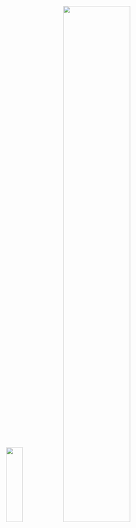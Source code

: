 <div>
    <img style="zoom:100%" src=https://github-readme-stats.vercel.app/api/top-langs/?username=qitas&show_icons=true&hide_border=true&theme=dark&hide=CSS,JavaScript height=203 width=30% />
    <img style="zoom:100%" src=https://github-readme-stats.vercel.app/api?username=qitas&show_icons=true&theme=prussian width=60% />
</div>


